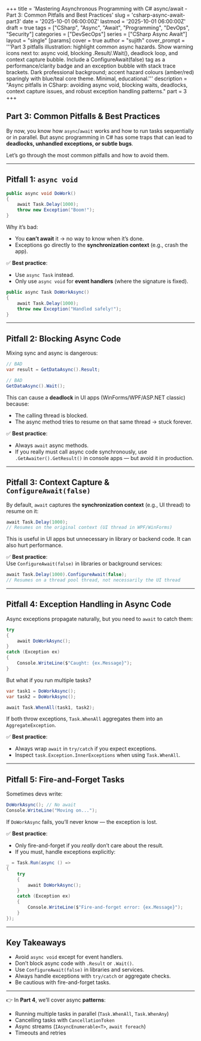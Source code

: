 +++
title = 'Mastering Asynchronous Programming with C# async/await - Part 3: Common Pitfalls and Best Practices'
slug = 'csharp-async-await-part3'
date = '2025-10-01 06:00:00Z'
lastmod = '2025-10-01 06:00:00Z'
draft = true
tags = ["CSharp", "Async", "Await", "Programming", "DevOps", "Security"]
categories = ["DevSecOps"]
series = ["CSharp Async Await"]
layout = "single"
[params]
    cover = true
    author = "sujith"
    cover_prompt = '''Part 3 pitfalls illustration: highlight common async hazards.
Show warning icons next to: async void, blocking .Result/.Wait(), deadlock loop, and context capture bubble.
Include a ConfigureAwait(false) tag as a performance/clarity badge and an exception bubble with stack trace brackets.
Dark professional background; accent hazard colours (amber/red) sparingly with blue/teal core theme. Minimal, educational.'''
description = "Async pitfalls in CSharp: avoiding async void, blocking waits, deadlocks, context capture issues, and robust exception handling patterns."
part = 3
+++

## Part 3: Common Pitfalls & Best Practices

By now, you know how `async`/`await` works and how to run tasks sequentially or in parallel. But async programming in C# has some traps that can lead to **deadlocks, unhandled exceptions, or subtle bugs**.

Let’s go through the most common pitfalls and how to avoid them.

---

## Pitfall 1: `async void`

```csharp
public async void DoWork()
{
    await Task.Delay(1000);
    throw new Exception("Boom!");
}
```

Why it’s bad:

- You **can’t await** it → no way to know when it’s done.  
- Exceptions go directly to the **synchronization context** (e.g., crash the app).  

✅ **Best practice**:  

- Use `async Task` instead.  
- Only use `async void` for **event handlers** (where the signature is fixed).  

```csharp
public async Task DoWorkAsync()
{
    await Task.Delay(1000);
    throw new Exception("Handled safely!");
}
```

---

## Pitfall 2: Blocking Async Code

Mixing sync and async is dangerous:

```csharp
// BAD
var result = GetDataAsync().Result;

// BAD
GetDataAsync().Wait();
```

This can cause a **deadlock** in UI apps (WinForms/WPF/ASP.NET classic) because:

- The calling thread is blocked.  
- The async method tries to resume on that same thread → stuck forever.  

✅ **Best practice**:  

- Always `await` async methods.  
- If you really must call async code synchronously, use `.GetAwaiter().GetResult()` in console apps — but avoid it in production.

---

## Pitfall 3: Context Capture & `ConfigureAwait(false)`

By default, `await` captures the **synchronization context** (e.g., UI thread) to resume on it:

```csharp
await Task.Delay(1000);
// Resumes on the original context (UI thread in WPF/WinForms)
```

This is useful in UI apps but unnecessary in library or backend code. It can also hurt performance.

✅ **Best practice**:  
Use `ConfigureAwait(false)` in libraries or background services:

```csharp
await Task.Delay(1000).ConfigureAwait(false);
// Resumes on a thread pool thread, not necessarily the UI thread
```

---

## Pitfall 4: Exception Handling in Async Code

Async exceptions propagate naturally, but you need to `await` to catch them:

```csharp
try
{
    await DoWorkAsync();
}
catch (Exception ex)
{
    Console.WriteLine($"Caught: {ex.Message}");
}
```

But what if you run multiple tasks?

```csharp
var task1 = DoWorkAsync();
var task2 = DoWorkAsync();

await Task.WhenAll(task1, task2);
```

If both throw exceptions, `Task.WhenAll` aggregates them into an `AggregateException`.  

✅ **Best practice**:  

- Always wrap `await` in `try/catch` if you expect exceptions.  
- Inspect `task.Exception.InnerExceptions` when using `Task.WhenAll`.

---

## Pitfall 5: Fire-and-Forget Tasks

Sometimes devs write:

```csharp
DoWorkAsync(); // No await
Console.WriteLine("Moving on...");
```

If `DoWorkAsync` fails, you’ll never know — the exception is lost.

✅ **Best practice**:  

- Only fire-and-forget if you *really* don’t care about the result.  
- If you must, handle exceptions explicitly:

```csharp
_ = Task.Run(async () =>
{
    try
    {
        await DoWorkAsync();
    }
    catch (Exception ex)
    {
        Console.WriteLine($"Fire-and-forget error: {ex.Message}");
    }
});
```

---

## Key Takeaways

- Avoid `async void` except for event handlers.  
- Don’t block async code with `.Result` or `.Wait()`.  
- Use `ConfigureAwait(false)` in libraries and services.  
- Always handle exceptions with `try/catch` or aggregate checks.  
- Be cautious with fire-and-forget tasks.  

---

👉 In **Part 4**, we’ll cover async **patterns**:  

- Running multiple tasks in parallel (`Task.WhenAll`, `Task.WhenAny`)  
- Cancelling tasks with `CancellationToken`  
- Async streams (`IAsyncEnumerable<T>`, `await foreach`)  
- Timeouts and retries  
